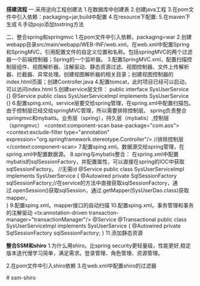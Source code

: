 ****************搭建流程****************
一.采用逆向工程创建法
1.在数据库中创建表
2.创建java工程
3.在pom文件中引入依赖：packaging=jar,build中配置
4.在resource下配置:
5.在maven下生成
6.手动pojo添加tostring方法

二、整合spring和springmvc 
1.在pom文件中引入依赖，packaging=war
2.创建webapp目录src/main/webapp/WEB-INF/web.xml。在web.xml中配置Spring和SpringMVC，引用配置文件的自定义位置和名称。包括springMVC的两个过滤器一个前端控制器；Spring的一个监听器。
3.配置SpringMVC.xml，配置扫描控制层组件、视图解析器、注解驱动、静态资源过滤、视图控制器、文件上传解析器、拦截器、异常处理。创建视图解析器的相关目录；创建视图控制器的index.html页面；创建Controller.java
4.配置tomcat，此时项目已经可以启动，可以访问index.html
5.创建service层文件：
    public interface SysUserService {}
    @Service
    public class SysUserServiceImpl implements SysUserService {}
6.配置sping.xml。service层要交给spring管理，在spring.xml中配置扫描包。由于控制层已经交给springMVC管理，所以需要排除控制层。
    spring负责整合springmvc和mybaits。业务层（spring），持久层（mybatis）,控制层（springmvc）
    <context:component-scan base-package="com.aos">
        <context:exclude-filter type="annotation" expression="org.springframework.stereotype.Controller"/> //排除控制层
    </context:component-scan>
7.配置sping.xml。数据源交给spring管理，在spring.xml中配置数据源。
8.spring与mybatis整合： 在spring.xml中配置mybatis的sqlSessionFactory，并配置属性，可以直接在spring的IOC中获取sqlSessionFactory。
    <bean class="org.mybatis.spring.SqlSessionFactoryBean"> //无需id
    @Service
    public class SysUserServiceImpl implements SysUserService {
        @Autowired
        private SqlSessionFactory sqlSessionFactory;//在service的方法中直接获取sqlSessionFactory，通过.openSession()获取sqlSession，通过.getMapper(SysUserDao.class)获取mapper。  
    }
9.配置sping.xml。mapper接口的自动扫描
    <bean class="org.mybatis.spring.mapper.MapperScannerConfigurer">
        <property name="basePackage" value="com.aos.mapper"/>
    </bean>
10.配置sping.xml。事务管理和事务的注解驱动
    <!--    配置事物管理器-->
        <bean id="transactionManager" class="org.springframework.jdbc.datasource.DataSourceTransactionManager">
            <property name="dataSource" ref="dataSource"/>
        </bean>
    <!--    开启事务注解驱动-->
        <tx:annotation-driven transaction-manager="transactionManager"/>
    @Service
    @Transactional
    public class SysUserServiceImpl implements SysUserService {
        @Autowired
        private SqlSessionFactory sqlSessionFactory;
    }
11.添加静态资源


**************整合SSM和shiro**************
1.为什么用shiro。比spring security更轻量级，性能更好,稳定版本迭代慢学习简单，满足需求。登录管理、角色管理、资源管理。

2.在pom文件中引入shiro依赖
3.在web.xml中配置shiro的过滤器

#   s s m - s h i r o  
 
